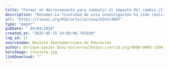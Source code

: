 ```yaml
---
title: "Formar en decrecimiento para combatir el impacto del cambio climático"
description: "Resumen.La finalidad de esta investigación ha sido realizar una revisión sistemática de la literatura (RSL) sobre la importancia y abordaje que se hace actualmente en el sistema educativo sobre la enseñanza y aprendizaje de la crisis ambiental y ecosistémica actual. Se toman como base dos palabras clave: decrecimiento y educación. Para ello se ha realizado una RSL siguiendo los estándares de la declaración PRISMA publicada en 2020. Se han seleccionado 36 artículos publicados, de enero de 2005 a diciembre de 2022, en las bases de datos: Scopus, Dialnet, Web of Science y Scielo. Los hallazgos reflejan que es un tema relevante como preocupación pero que no se refleja en la práctica educativa; que se ha incorporado en el currículo, pero de forma esporádica, descontextualizada y sin cuestionar el modelo de crecimiento ilimitado y de consumo que conlleva el capitalismo. En definitiva, que no predomina una visión crítica que cuestione el sistema y el abordaje educativo. Se concluye que es crucial incorporar el decrecimiento de una forma transversal en la educación y reformar los planes de estudio de las Facultades de Educación de todas las universidades para que la pedagogía del decrecimiento sea una prioridad en los mismos"
url: "https://rieoei.org/RIE/article/view/6343/4897"
type: "paper"
pubDate: " 04/04/2024"
created_at: "2025-05-15 19:09:06.791930"
log_id: 11
sourcename: Revista Iberoamericana de Educación
author: Enrique-Javier Díez-Gutiérrez1https://orcid.org/0000-0003-3399-5318José Jesús Trujillo Vargas2https://orcid.org/0000-0002-6855-4929Ignacio Perlado Lamo de Espinosa3https://orcid.org/0000-0002-1350-9266Luisa María García Salas4https://orcid.org/0009-0004-3932-0519Kelly Romero Acosta5https://orcid.org/0000-0002-6568-1316Luis Miguel Mateos Toro4https://orcid.org/0000-0002-6747-6295Antonio Pérez-Robles2https://orcid.org/0000-0002-1186-5179
heroImage: /revista.jpg
linkDownload: ""
---
```



